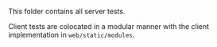 This folder contains all server tests.

Client tests are colocated in a modular manner with the client implementation in `web/static/modules`.
